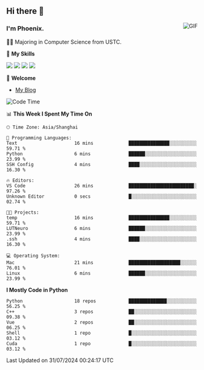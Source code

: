 ## Hi there 👋
<img align="right" alt="GIF" src="https://raw.githubusercontent.com/JoeyBling/JoeyBling/master/pic/pusheencode.gif" />

### I'm Phoenix.

👨‍🎓 Majoring in Computer Science from USTC.

🌟 **My Skills**

![](https://img.shields.io/badge/-Python-3e74a2?style=flat-square&logo=Python&logoColor=fff)
![](https://img.shields.io/badge/-C++-9f62a5?style=flat&logo=cplusplus&logoColor=white)
![](https://img.shields.io/badge/-Linux-185886?style=flat-square&logo=Linux&logoColor=fff)
![](https://img.shields.io/badge/-Rust-ff4136?style=flat-square&logo=Rust&logoColor=fff)

💬 **Welcome**

- [My Blog](https://ysy-phoenix.github.io/)

<!--START_SECTION:waka-->
![Code Time](http://img.shields.io/badge/Code%20Time-777%20hrs%206%20mins-blue)

📊 **This Week I Spent My Time On** 

```text
🕑︎ Time Zone: Asia/Shanghai

💬 Programming Languages: 
Text                     16 mins             ███████████████░░░░░░░░░░   59.71 % 
Python                   6 mins              ██████░░░░░░░░░░░░░░░░░░░   23.99 % 
SSH Config               4 mins              ████░░░░░░░░░░░░░░░░░░░░░   16.30 % 

🔥 Editors: 
VS Code                  26 mins             ████████████████████████░   97.26 % 
Unknown Editor           0 secs              █░░░░░░░░░░░░░░░░░░░░░░░░   02.74 % 

🐱‍💻 Projects: 
temp                     16 mins             ███████████████░░░░░░░░░░   59.71 % 
LUTNeuro                 6 mins              ██████░░░░░░░░░░░░░░░░░░░   23.99 % 
.ssh                     4 mins              ████░░░░░░░░░░░░░░░░░░░░░   16.30 % 

💻 Operating System: 
Mac                      21 mins             ███████████████████░░░░░░   76.01 % 
Linux                    6 mins              ██████░░░░░░░░░░░░░░░░░░░   23.99 % 
```

**I Mostly Code in Python** 

```text
Python                   18 repos            ██████████████░░░░░░░░░░░   56.25 % 
C++                      3 repos             ██░░░░░░░░░░░░░░░░░░░░░░░   09.38 % 
Vue                      2 repos             ██░░░░░░░░░░░░░░░░░░░░░░░   06.25 % 
Shell                    1 repo              █░░░░░░░░░░░░░░░░░░░░░░░░   03.12 % 
Cuda                     1 repo              █░░░░░░░░░░░░░░░░░░░░░░░░   03.12 % 
```




 Last Updated on 31/07/2024 00:24:17 UTC
<!--END_SECTION:waka-->

<!--
**ysy-phoenix/ysy-phoenix** is a ✨ _special_ ✨ repository because its `README.md` (this file) appears on your GitHub profile.

Here are some ideas to get you started:

- 🔭 I’m currently working on ...
- 🌱 I’m currently learning ...
- 👯 I’m looking to collaborate on ...
- 🤔 I’m looking for help with ...
- 💬 Ask me about ...
- 📫 How to reach me: ...
- 😄 Pronouns: ...
- ⚡ Fun fact: ...
-->
